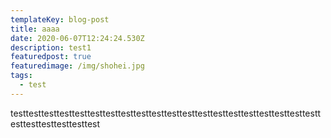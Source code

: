 ```yaml
---
templateKey: blog-post
title: aaaa
date: 2020-06-07T12:24:24.530Z
description: test1
featuredpost: true
featuredimage: /img/shohei.jpg
tags:
  - test
---
```

testtesttesttesttesttesttesttesttesttesttesttesttesttesttesttesttesttesttesttesttesttesttesttesttesttest